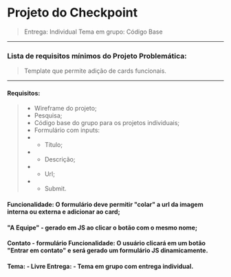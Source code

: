 
# Projeto do Checkpoint

> Entrega: Individual
> Tema em grupo: Código Base
 
---
 
### Lista de requisitos mínimos do Projeto Problemática:
> Template que permite adição de cards funcionais.

---

#### Requisitos:
 
> - Wireframe do projeto;
> - Pesquisa;
> - Código base do grupo para os projetos individuais;
> - Formulário com inputs: 
> - - Título;
> - - Descrição;
> - -  Url;
> - - Submit.
 
#### Funcionalidade: O formulário deve permitir "colar" a url da imagem interna ou externa e adicionar ao card;


#### "A Equipe" - gerado em JS ao clicar o botão com o mesmo nome;

#### Contato - formulário Funcionalidade: O usuário clicará em um botão "Entrar em contato" e será gerado um formulário JS dinamicamente.

#### Tema: - Livre Entrega: - Tema em grupo com entrega individual.
